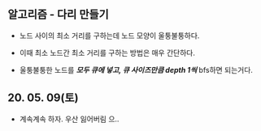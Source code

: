## 알고리즘 - 다리 만들기
 
 - 노드 사이의 최소 거리를 구하는데 노드 모양이 울퉁불퉁하다.

 - 이때 최소 노드간 최소 거리를 구하는 방법은 매우 간단하다.

 - 울퉁불퉁한 노드를 ***모두 큐에 넣고, 큐 사이즈만큼 depth 1씩*** bfs하면 되는거다.


 ## 20. 05. 09(토)

  - 계속계속 하자. 우산 잃어버림 으..